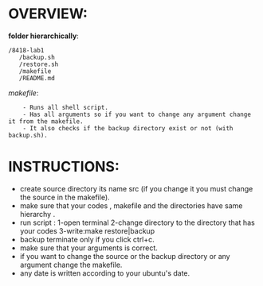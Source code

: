 # **OVERVIEW:**
 **folder hierarchically**:
    
    /8418-lab1
       /backup.sh
       /restore.sh
       /makefile
       /README.md
    
   *makefile*:
    
        - Runs all shell script.
        - Has all arguments so if you want to change any argument change it from the makefile.
        - It also checks if the backup directory exist or not (with backup.sh).
    
# **INSTRUCTIONS:**
- create source directory its name src (if you change it you must change the source in the makefile).
- make sure that your codes , makefile and the directories have same hierarchy .
- run script :
    1-open terminal
    2-change directory to the directory that has your codes
    3-write:make restore|backup
- backup terminate only if you click ctrl+c.
- make sure that your arguments is correct.
- if you want to change the source or the backup directory or any argument change the makefile.
- any date is written according to your ubuntu's date.

